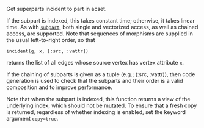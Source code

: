 Get superparts incident to part in acset.

If the subpart is indexed, this takes constant time; otherwise, it takes linear time. As with [`subpart`](@ref), both single and vectorized access, as well as chained access, are supported. Note that sequences of morphisms are supplied in the usual left-to-right order, so that

```
incident(g, x, [:src, :vattr])
```

returns the list of all edges whose source vertex has vertex attribute `x`.

If the chaining of subparts is given as a tuple (e.g.; (:src, :vattr)), then code generation is used to check that the subparts and their order is a valid composition and to improve performance.

Note that when the subpart is indexed, this function returns a view of the underlying index, which should not be mutated. To ensure that a fresh copy is returned, regardless of whether indexing is enabled, set the keyword argument `copy=true`.
